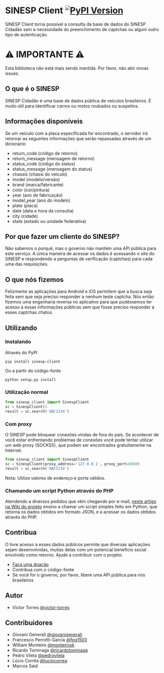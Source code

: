 # SINESP Client [![PyPI Version](https://img.shields.io/pypi/v/sinesp-client.svg)](https://pypi.python.org/pypi/sinesp-client)

SINESP Client torna possível a consulta da base de dados do SINESP Cidadão sem a necessidade do preenchimento de captchas ou algum outro tipo de autenticação.


# ⚠️ IMPORTANTE ⚠️

Esta biblioteca não está mais sendo mantida. Por favor, não abir novas issues.


## O que é o SINESP

SINESP Cidadão é uma base de dados pública de veículos brasileiros. É muito útil para identificar carros ou motos roubados ou suspeitos.


## Informações disponíveis

Se um veículo com a placa especificada for encontrado, o servidor irá retornar as seguintes informações que serão repassadas através de um dicionário:

- return_code (código de retorno)
- return_message (mensagem de retorno)
- status_code (código do status)
- status_message (mensagem do status)
- chassis (chassi do veículo)
- model (modelo/versão)
- brand (marca/fabricante)
- color (cor/pintura)
- year (ano de fabricação)
- model_year (ano do modelo)
- plate (placa)
- date (data e hora da consulta)
- city (cidade)
- state (estado ou unidade federativa)


## Por que fazer um cliente do SINESP?

Não sabemos o porquê, mas o governo não mantém uma API pública para este serviço. A única maneira de acessar os dados é acessando o site do SINESP e respondendo a perguntas de verificação (captchas) para cada uma das requisições.


## O que nós fizemos

Felizmente as aplicações para Android e iOS permitem que a busca seja feita sem que seja preciso responder a nenhum teste captcha. Nós então fizemos uma engenharia reversa no aplicativo para que pudéssemos ter acesso a essas informações públicas sem que fosse preciso responder a esses captchas chatos.


## Utilizando

### Instalando

Através do PyPI

```shell
pip install sinesp-client
```

Ou a partir do código-fonte

```shell
python setup.py install
```

### Utilização normal

```python
from sinesp_client import SinespClient
sc = SinespClient()
result = sc.search('ABC1234')
```

### Com proxy

O SINESP pode bloquear conexões vindas de fora do país. Se acontecer de você estar enfrentando problemas de conexões você pode tentar utilizar um web proxy (SOCKS5), que podem ser encontrados gratuitamente na Internet.

```python
from sinesp_client import SinespClient
sc = SinespClient(proxy_address='127.0.0.1', proxy_port=8080)
result = sc.search('ABC1234')
```

Nota: Utilize valores de endereço e porta válidos.

### Chamando um script Python através do PHP

Atendendo a diversos pedidos que vêm chegando por e-mail, [neste artigo na Wiki do projeto](https://github.com/victor-torres/sinesp-client/wiki/Como-executar-o-código-Python-no-PHP) ensino a chamar um script simples feito em Python, que retorna os dados obtidos em formato JSON, e a acessar os dados obtidos através do PHP.

## Contribua

O livre acesso a esses dados públicos permite que diversas aplicações sejam desenvolvidas, muitas delas com um potencial benefício social envolvido como retorno. Ajude a contribuir com o projeto:

- [Faça uma doação](https://www.paypal.com/cgi-bin/webscr?cmd=_s-xclick&hosted_button_id=54V3L3LBX8VQU)
- Contribua com o código-fonte
- Se você for o governo, por favor, libere uma API pública para nós brasileiros

## Autor

- Victor Torres [@victor-torres](https://github.com/victor-torres)

## Contribuidores

- Giovani Generali [@giovanigenerali](https://github.com/giovanigenerali)
- Francesco Perrotti-Garcia [@fpg1503](https://github.com/fpg1503)
- William Monteiro [@monteirosk](https://github.com/monteirosk)
- Ricardo Tominaga [@ricardotominaga](https://github.com/ricardotominaga)
- Pedro Vilela [@pedrovilela](https://github.com/pedrovilela)
- Lúcio Corrêa [@luciocorrea](https://github.com/luciocorrea)
- Marcos Said
